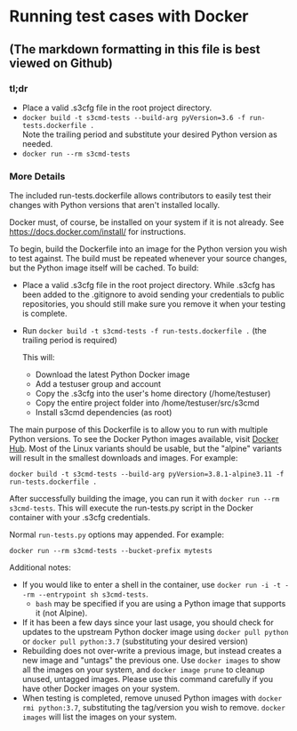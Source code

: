 # Running test cases with Docker
## (The  markdown formatting in this file is best viewed on Github)

### tl;dr

* Place a valid .s3cfg file in the root project directory.
* `docker build -t s3cmd-tests --build-arg pyVersion=3.6 -f run-tests.dockerfile .`  
Note the trailing period and substitute your desired Python version as needed.
* `docker run --rm s3cmd-tests`

### More Details

The included run-tests.dockerfile allows contributors to easily test their changes with Python versions that aren't installed locally.

Docker must, of course, be installed on your system if it is not already. See https://docs.docker.com/install/ for instructions.

To begin, build the Dockerfile into an image for the Python version you wish to test against.  The build must be repeated whenever your source changes, but the Python image itself will be cached.  To build:

* Place a valid .s3cfg file in the root project directory.  While .s3cfg has been added to the .gitignore to avoid sending your credentials to public repositories, you should still make sure you remove it when your testing is complete.

* Run `docker build -t s3cmd-tests -f run-tests.dockerfile .` (the trailing period is required)

  This will:

  * Download the latest Python Docker image
  * Add a testuser group and account
  * Copy the .s3cfg into the user's home directory (/home/testuser)
  * Copy the entire project folder into /home/testuser/src/s3cmd
  * Install s3cmd dependencies (as root)

The main purpose of this Dockerfile is to allow you to run with multiple Python versions.  To see the Docker Python images available, visit [Docker Hub](https://hub.docker.com/_/python).  Most of the Linux variants should be usable, but the "alpine" variants will result in the smallest downloads and images.  For example:

`docker build -t s3cmd-tests --build-arg pyVersion=3.8.1-alpine3.11 -f run-tests.dockerfile .`

After successfully building the image, you can run it with `docker run --rm s3cmd-tests`.  This will execute the run-tests.py script in the Docker container with your .s3cfg credentials.

Normal `run-tests.py` options may appended.  For example:

`docker run --rm s3cmd-tests --bucket-prefix mytests`

Additional notes:

* If you would like to enter a shell in the container, use `docker run -i -t --rm --entrypoint sh s3cmd-tests`.
  * `bash` may be specified if you are using a Python image that supports it (not Alpine).
* If it has been a few days since your last usage, you should check for updates to the upstream Python docker image using `docker pull python` or `docker pull python:3.7` (substituting your desired version)
* Rebuilding does not over-write a previous image, but instead creates a new image and "untags" the previous one.  Use `docker images` to show all the images on your system, and `docker image prune` to cleanup unused, untagged images.  Please use this command carefully if you have other Docker images on your system.
* When testing is completed, remove unused Python images with `docker rmi python:3.7`, substituting the tag/version you wish to remove. `docker images` will list the images on your system.
